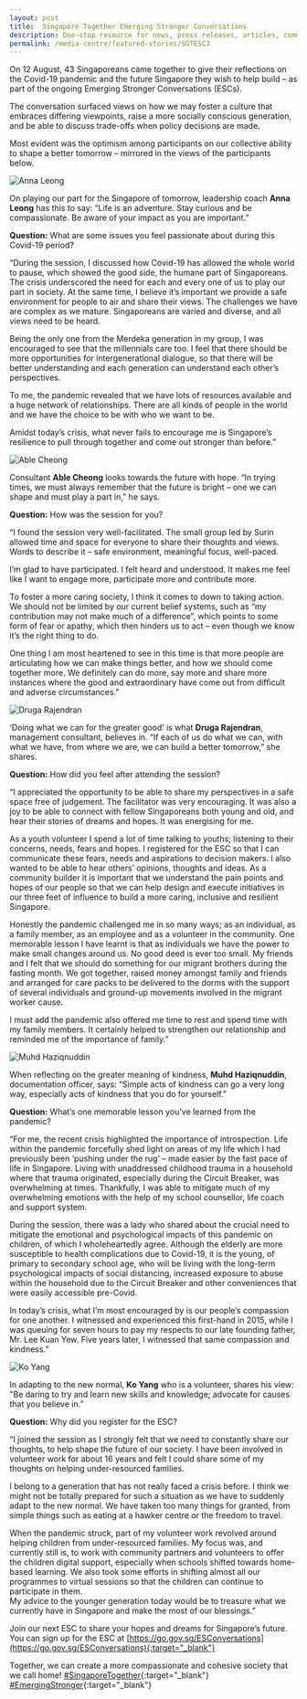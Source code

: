 ```yaml
---
layout: post
title:  Singapore Together Emerging Stronger Conversations
description: One-stop resource for news, press releases, articles, commentary and speeches.
permalink: /media-centre/featured-stories/SGTESC3
---
```


On 12 August, 43 Singaporeans came together to give their reflections on the Covid-19 pandemic and the future Singapore they wish to help build – as part of the ongoing Emerging Stronger Conversations (ESCs). 

The conversation surfaced views on how we may foster a culture that embraces differing viewpoints, raise a more socially conscious generation, and be able to discuss trade-offs when policy decisions are made. 

Most evident was the optimism among participants on our collective ability to shape a better tomorrow – mirrored in the views of the participants below. 

![Anna Leong](/images/features/anna-leong.jpg)
 
On playing our part for the Singapore of tomorrow, leadership coach **Anna Leong** has this to say: “Life is an adventure. Stay curious and be compassionate. Be aware of your impact as you are important.”

**Question:** What are some issues you feel passionate about during this Covid-19 period?

“During the session, I discussed how Covid-19 has allowed the whole world to pause, which showed the good side, the humane part of Singaporeans. The crisis underscored the need for each and every one of us to play our part in society. At the same time, I believe it’s important we provide a safe environment for people to air and share their views. The challenges we have are complex as we mature. Singaporeans are varied and diverse, and all views need to be heard.   

Being the only one from the Merdeka generation in my group, I was encouraged to see that the millennials care too. I feel that there should be more opportunities for intergenerational dialogue, so that there will be better understanding and each generation can understand each other’s perspectives. 

To me, the pandemic revealed that we have lots of resources available and a huge network of relationships. There are all kinds of people in the world and we have the choice to be with who we want to be. 

Amidst today’s crisis, what never fails to encourage me is Singapore’s resilience to pull through together and come out stronger than before.” 

![Able Cheong](/images/features/able-cheong.jpg)
 
Consultant **Able Cheong** looks towards the future with hope. “In trying times, we must always remember that the future is bright – one we can shape and must play a part in,” he says. 

**Question:** How was the session for you? 

“I found the session very well-facilitated. The small group led by Surin allowed time and space for everyone to share their thoughts and views. Words to describe it – safe environment, meaningful focus, well-paced.  

I’m glad to have participated. I felt heard and understood. It makes me feel like I want to engage more, participate more and contribute more. 

To foster a more caring society, I think it comes to down to taking action. We should not be limited by our current belief systems, such as “my contribution may not make much of a difference”, which points to some form of fear or apathy, which then hinders us to act – even though we know it’s the right thing to do. 

One thing I am most heartened to see in this time is that more people are articulating how we can make things better, and how we should come together more. We definitely can do more, say more and share more instances where the good and extraordinary have come out from difficult and adverse circumstances.” 

![Druga Rajendran](/images/features/druga-rajendran.jpg)
 
‘Doing what we can for the greater good’ is what **Druga Rajendran**, management consultant, believes in. “If each of us do what we can, with what we have, from where we are, we can build a better tomorrow,” she shares. 

**Question:** How did you feel after attending the session? 

“I appreciated the opportunity to be able to share my perspectives in a safe space free of judgement. The facilitator was very encouraging. It was also a joy to be able to connect with fellow Singaporeans both young and old, and hear their stories of dreams and hopes. It was energising for me. 

As a youth volunteer I spend a lot of time talking to youths; listening to their concerns, needs, fears and hopes. I registered for the ESC so that I can communicate these fears, needs and aspirations to decision makers. I also wanted to be able to hear others’ opinions, thoughts and ideas. As a community builder it is important that we understand the pain points and hopes of our people so that we can help design and execute initiatives in our three feet of influence to build a more caring, inclusive and resilient Singapore. 

Honestly the pandemic challenged me in so many ways; as an individual, as a family member, as an employee and as a volunteer in the community. One memorable lesson I have learnt is that as individuals we have the power to make small changes around us. No good deed is ever too small. My friends and I felt that we should do something for our migrant brothers during the fasting month. We got together, raised money amongst family and friends and arranged for care packs to be delivered to the dorms with the support of several individuals and ground-up movements involved in the migrant worker cause. 

I must add the pandemic also offered me time to rest and spend time with my family members. It certainly helped to strengthen our relationship and reminded me of the importance of family.”

![Muhd Haziqnuddin](/images/features/muhd-haziqnuddin.jpg)
 
When reflecting on the greater meaning of kindness, **Muhd Haziqnuddin**, documentation officer, says: “Simple acts of kindness can go a very long way, especially acts of kindness that you do for yourself.” 

**Question:** What’s one memorable lesson you’ve learned from the pandemic? 

“For me, the recent crisis highlighted the importance of introspection. Life within the pandemic forcefully shed light on areas of my life which I had previously been ‘pushing under the rug’ – made easier by the fast pace of life in Singapore. Living with unaddressed childhood trauma in a household where that trauma originated, especially during the Circuit Breaker, was overwhelming at times. Thankfully, I was able to mitigate much of my overwhelming emotions with the help of my school counsellor, life coach and support system. 

During the session, there was a lady who shared about the crucial need to mitigate the emotional and psychological impacts of this pandemic on children, of which I wholeheartedly agree. Although the elderly are more susceptible to health complications due to Covid-19, it is the young, of primary to secondary school age, who will be living with the long-term psychological impacts of social distancing, increased exposure to abuse within the household due to the Circuit Breaker and other conveniences that were easily accessible pre-Covid. 

In today’s crisis, what I’m most encouraged by is our people’s compassion for one another. I witnessed and experienced this first-hand in 2015, while I was queuing for seven hours to pay my respects to our late founding father, Mr. Lee Kuan Yew. Five years later, I witnessed that same compassion and kindness.” 

![Ko Yang](/images/features/ko-yang.jpg)
 
In adapting to the new normal, **Ko Yang** who is a volunteer, shares his view: "Be daring to try and learn new skills and knowledge; advocate for causes that you believe in.” 

**Question:** Why did you register for the ESC? 

“I joined the session as I strongly felt that we need to constantly share our thoughts, to help shape the future of our society. I have been involved in volunteer work for about 16 years and felt I could share some of my thoughts on helping under-resourced families.  

I belong to a generation that has not really faced a crisis before. I think we might not be totally prepared for such a situation as we have to suddenly adapt to the new normal. We have taken too many things for granted, from simple things such as eating at a hawker centre or the freedom to travel.  

When the pandemic struck, part of my volunteer work revolved around helping children from under-resourced families. My focus was, and currently still is, to work with community partners and volunteers to offer the children digital support, especially when schools shifted towards home-based learning. We also took some efforts in shifting almost all our programmes to virtual sessions so that the children can continue to participate in them.  
My advice to the younger generation today would be to treasure what we currently have in Singapore and make the most of our blessings.” 

Join our next ESC to share your hopes and dreams for Singapore’s future. You can sign up for the ESC at [https://go.gov.sg/ESConversations](https://go.gov.sg/ESConversations){:target="_blank"}

Together, we can create a more compassionate and cohesive society that we call home! [#SingaporeTogether](https://www.facebook.com/hashtag/singaporetogether?__eep__=6&__cft__%25255B0%25255D=AZVCpN2HD4X_iquZu0W3vsMIIGN0CeNhUBZkt_OX6CSftQjVQQ3VZ_vok7L4hMbXEx58iyLoY8d23e7VSpC8lC-mJ1G7e4X6sOGWHb1M55Dp-h5_63cizcuPYOav7wii_NmbR3nVhp_T585jWT4w6PBywCfQwLEYnGN2xIHCwxS5pW6lSpXhSfMcnSBJ7y9wNPU&__tn__=*NK-R){:target="_blank"} [#EmergingStronger](https://www.facebook.com/hashtag/emergingstronger?__eep__=6&__cft__%25255B0%25255D=AZVCpN2HD4X_iquZu0W3vsMIIGN0CeNhUBZkt_OX6CSftQjVQQ3VZ_vok7L4hMbXEx58iyLoY8d23e7VSpC8lC-mJ1G7e4X6sOGWHb1M55Dp-h5_63cizcuPYOav7wii_NmbR3nVhp_T585jWT4w6PBywCfQwLEYnGN2xIHCwxS5pW6lSpXhSfMcnSBJ7y9wNPU&__tn__=*NK-R){:target="_blank"}
